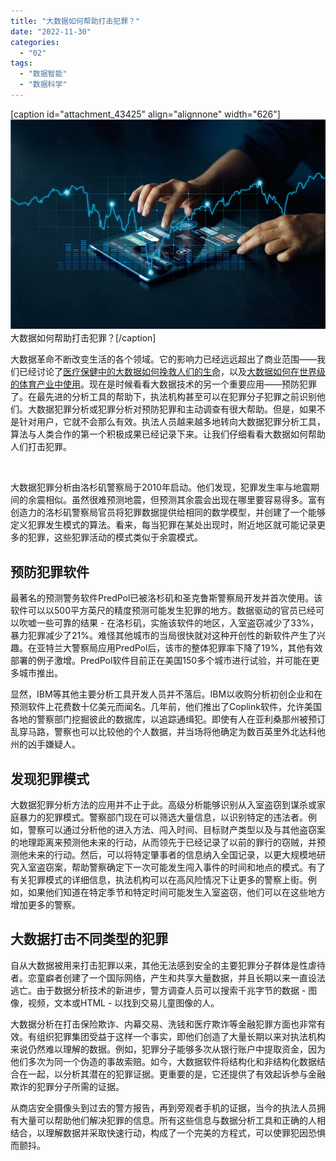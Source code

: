 ```yaml
---
title: "大数据如何帮助打击犯罪？"
date: "2022-11-30"
categories: 
  - "02"
tags: 
  - "数据智能"
  - "数据科学"
---
```


\[caption id="attachment\_43425" align="alignnone" width="626"\]![ROI3.png](images/1658325361-roi3-png.png) 大数据如何帮助打击犯罪？\[/caption\]

大数据革命不断改变生活的各个领域。它的影响力已经远远超出了商业范围——我们已经讨论了[医疗保健中的大数据如何挽救人们的生命](https://www.datafocus.ai/infos/big-data-examples-in-healthcare/ "Top 5 Examples of Big Data in Healthcare That Can Save People’s Lives")，以及[大数据如何在世界级的体育产业中使用](https://www.datafocus.ai/infos/big-data-in-sports-revolution/ "How Big Data In Sports Changes The Game In The World-Class Sports Industry")。现在是时候看看大数据技术的另一个重要应用——预防犯罪了。在最先进的分析工具的帮助下，执法机构甚至可以在犯罪分子犯罪之前识别他们。大数据犯罪分析或犯罪分析对预防犯罪和主动调查有很大帮助。但是，如果不是针对用户，它就不会那么有效。执法人员越来越多地转向大数据犯罪分析工具，算法与人类合作的第一个积极成果已经记录下来。让我们仔细看看大数据如何帮助人们打击犯罪。

 

大数据犯罪分析由洛杉矶警察局于2010年启动。他们发现，犯罪发生率与地震期间的余震相似。虽然很难预测地震，但预测其余震会出现在哪里要容易得多。富有创造力的洛杉矶警察局官员将犯罪数据提供给相同的数学模型，并创建了一个能够定义犯罪发生模式的算法。看来，每当犯罪在某处出现时，附近地区就可能记录更多的犯罪，这些犯罪活动的模式类似于余震模式。

## 预防犯罪软件

最著名的预测警务软件PredPol已被洛杉矶和圣克鲁斯警察局开发并首次使用。该软件可以以500平方英尺的精度预测可能发生犯罪的地方。数据驱动的官员已经可以吹嘘一些可靠的结果 - 在洛杉矶，实施该软件的地区，入室盗窃减少了33%，暴力犯罪减少了21%。难怪其他城市的当局很快就对这种开创性的新软件产生了兴趣。在亚特兰大警察局应用PredPol后，该市的整体犯罪率下降了19%，其他有效部署的例子激增。PredPol软件目前正在美国150多个城市进行试验，并可能在更多城市推出。

显然，IBM等其他主要分析工具开发人员并不落后。IBM以收购分析初创企业和在预测软件上花费数十亿美元而闻名。几年前，他们推出了Coplink软件，允许美国各地的警察部门挖掘彼此的数据库，以追踪通缉犯。即使有人在亚利桑那州被预订乱穿马路，警察也可以比较他的个人数据，并当场将他确定为数百英里外北达科他州的凶手嫌疑人。

## 发现犯罪模式

大数据犯罪分析方法的应用并不止于此。高级分析能够识别从入室盗窃到谋杀或家庭暴力的犯罪模式。警察部门现在可以筛选大量信息，以识别特定的违法者。例如，警察可以通过分析他的进入方法、闯入时间、目标财产类型以及与其他盗窃案的地理距离来预测他未来的行动，从而领先于已经记录了以前的罪行的窃贼，并预测他未来的行动。然后，可以将特定肇事者的信息纳入全国记录，以更大规模地研究入室盗窃案，帮助警察确定下一次可能发生闯入事件的时间和地点的模式。有了有关犯罪模式的详细信息，执法机构可以在高风险情况下让更多的警察上街。例如，如果他们知道在特定季节和特定时间可能发生入室盗窃，他们可以在这些地方增加更多的警察。

## 大数据打击不同类型的犯罪

自从大数据被用来打击犯罪以来，其他无法感到安全的主要犯罪分子群体是性虐待者。恋童癖者创建了一个国际网络，产生和共享大量数据，并且长期以来一直设法逃亡。由于数据分析技术的新进步，警方调查人员可以搜索千兆字节的数据 - 图像，视频，文本或HTML - 以找到交易儿童图像的人。

大数据分析在打击保险欺诈、内幕交易、洗钱和医疗欺诈等金融犯罪方面也非常有效。有组织犯罪集团受益于这样一个事实，即他们创造了大量长期以来对执法机构来说仍然难以理解的数据。例如，犯罪分子能够多次从银行账户中提取资金，因为他们多次为同一个伪造的事故索赔。如今，大数据软件将结构化和非结构化数据结合在一起，以分析其潜在的犯罪证据。更重要的是，它还提供了有效起诉参与金融欺诈的犯罪分子所需的证据。

从商店安全摄像头到过去的警方报告，再到旁观者手机的证据，当今的执法人员拥有大量可以帮助他们解决犯罪的信息。所有这些信息与数据分析工具和正确的人相结合，以理解数据并采取快速行动，构成了一个完美的方程式，可以使罪犯因恐惧而颤抖。
